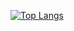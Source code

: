 [![Top Langs](https://github-readme-stats.vercel.app/api/top-langs/?username=murasakiakari&langs_count=8&layout=compact)](https://github.com/anuraghazra/github-readme-stats)
